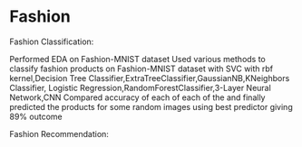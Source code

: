 # Fashion

Fashion Classification:

Performed EDA on Fashion-MNIST dataset
Used various methods to classify fashion products on Fashion-MNIST dataset with SVC with rbf kernel,Decision Tree Classifier,ExtraTreeClassifier,GaussianNB,KNeighbors Classifier,
Logistic Regression,RandomForestClassifier,3-Layer Neural Network,CNN
Compared accuracy of each of each of the and finally predicted the products for some random images using best predictor giving 89% outcome

Fashion Recommendation:

